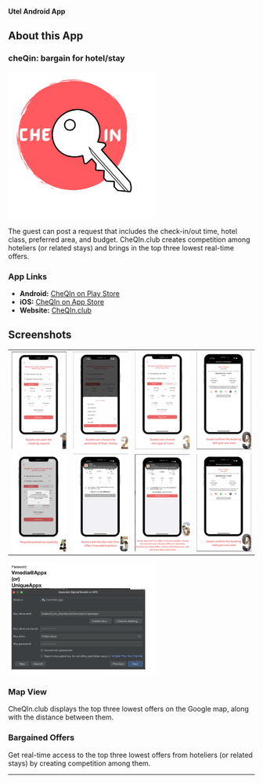 **Utel Android App**
## About this App

### cheQin: bargain for hotel/stay
<img src="app/src/main/res/drawable-xhdpi/utellogo.png" width="300"/>

The guest can post a request that includes the check-in/out time, hotel class, preferred area, and budget. CheQIn.club creates competition among hoteliers (or related stays) and brings in the top three lowest real-time offers.
### **App Links**
- **Android:** [CheQIn on Play Store](https://play.google.com/store/apps/details?id=com.cheqinapp.bookingX)  
- **iOS:** [CheQIn on App Store](https://apps.apple.com/us/app/cheqin-bargain-for-hotel-stay/id6443889147)  
- **Website:** [CheQIn.club](https://cheqin.club/)

## **Screenshots**

<table>
  <tr>
    <td><img src="screenshots/c1.png" width="300"/></td>
    <td><img src="screenshots/c2.png" width="300"/></td>
    <td><img src="screenshots/c3.png" width="300"/></td>
    <td><img src="screenshots/c9.png" width="300"/></td>
  </tr>
   <tr>
    <td><img src="screenshots/c4.png" width="300"/></td>
    <td><img src="screenshots/c5.png" width="300"/></td>
    <td><img src="screenshots/c6.png" width="300"/></td>
    <td><img src="screenshots/c9.png" width="300"/></td>
  </tr>
</table>

<img src="screenshots/c11.png" width="300"/>

### **Map View**
CheQIn.club displays the top three lowest offers on the Google map, along with the distance between them.

### **Bargained Offers**
Get real-time access to the top three lowest offers from hoteliers (or related stays) by creating competition among them.

---

